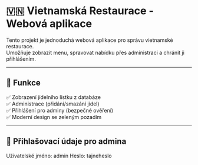 # 🇻🇳 Vietnamská Restaurace - Webová aplikace

Tento projekt je jednoduchá webová aplikace pro správu vietnamské restaurace.  
Umožňuje zobrazit menu, spravovat nabídku přes administraci a chránit ji přihlášením.

---

## 📌 **Funkce**
✅ Zobrazení jídelního lístku z databáze  
✅ Administrace (přidání/smazání jídel)  
✅ Přihlášení pro adminy (bezpečné ověření)  
✅ Moderní design se zeleným pozadím  

---

## 🔑 **Přihlašovací údaje pro admina**
Uživatelské jméno: admin
Heslo: tajneheslo
